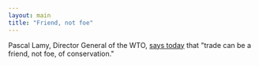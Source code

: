 ```yaml
---
layout: main
title: "Friend, not foe"
---
```

Pascal Lamy, Director General of the WTO, [says
today](http://www.wto.org/english/news_e/sppl_e/sppl07_e.htm) that "trade can
be a friend, not foe, of conservation."


